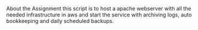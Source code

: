 About the Assignment
this script is to host a apache webserver with all the needed infrastructure in aws and start the service with archiving logs, auto bookkeeping and daily scheduled backups.
